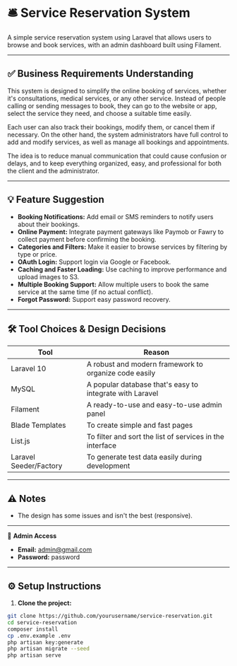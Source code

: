 # 🛎️ Service Reservation System

A simple service reservation system using Laravel that allows users to browse and book services, with an admin dashboard built using Filament.

---

## ✅ Business Requirements Understanding

This system is designed to simplify the online booking of services, whether it's consultations, medical services, or any other service. Instead of people calling or sending messages to book, they can go to the website or app, select the service they need, and choose a suitable time easily.

Each user can also track their bookings, modify them, or cancel them if necessary. On the other hand, the system administrators have full control to add and modify services, as well as manage all bookings and appointments.

The idea is to reduce manual communication that could cause confusion or delays, and to keep everything organized, easy, and professional for both the client and the administrator.

---

## 💡 Feature Suggestion

- **Booking Notifications:** Add email or SMS reminders to notify users about their bookings.
- **Online Payment:** Integrate payment gateways like Paymob or Fawry to collect payment before confirming the booking.
- **Categories and Filters:** Make it easier to browse services by filtering by type or price.
- **OAuth Login:** Support login via Google or Facebook.
- **Caching and Faster Loading:** Use caching to improve performance and upload images to S3.
- **Multiple Booking Support:** Allow multiple users to book the same service at the same time (if no actual conflict).
- **Forgot Password:** Support easy password recovery.

---

## 🛠️ Tool Choices & Design Decisions

| Tool | Reason |
|------|--------|
| Laravel 10 | A robust and modern framework to organize code easily |
| MySQL | A popular database that's easy to integrate with Laravel |
| Filament | A ready-to-use and easy-to-use admin panel |
| Blade Templates | To create simple and fast pages |
| List.js | To filter and sort the list of services in the interface |
| Laravel Seeder/Factory | To generate test data easily during development |

---

## ⚠️ Notes

- The design has some issues and isn't the best (responsive).

---

👤 **Admin Access**  
  - **Email:** admin@gmail.com  
  - **Password:** password

---

## ⚙️ Setup Instructions

1. **Clone the project:**

```bash
git clone https://github.com/yourusername/service-reservation.git
cd service-reservation
composer install 
cp .env.example .env
php artisan key:generate
php artisan migrate --seed
php artisan serve
